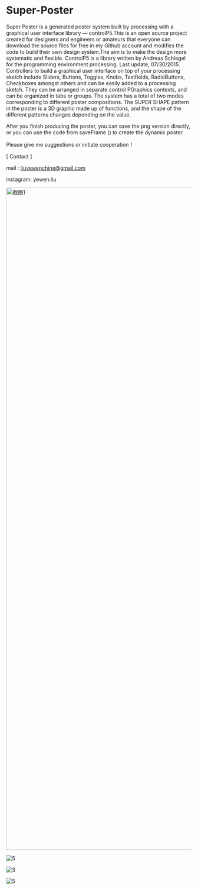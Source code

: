# Super-Poster
Super Poster is a generated poster system built by processing with a graphical user interface library — controlP5.This is an open source project created for designers and engineers or amateurs that everyone can download the source files for free in my Github account and modifies the code to build their own design system.The aim is to make the design more systematic and flexible.  ControlP5 is a library written by Andreas Schlegel for the programming environment processing. Last update, 07/30/2015.  Controllers to build a graphical user interface on top of your processing sketch include Sliders, Buttons, Toggles, Knobs, Textfields, RadioButtons, Checkboxes amongst others and can be easily added to a processing sketch. They can be arranged in separate control PGraphics contexts, and can be organized in tabs or groups.
The system has a total of two modes corresponding to different poster compositions. The SUPER SHAPE pattern in the poster is a 3D graphic made up of functions, and the shape of the different patterns changes depending on the value.

After you finish producing the poster, you can save the png version directly, or you can use the code from saveFrame () to create the dynamic poster.

Please give me suggestions or initiate cooperation！

[ Contact ] 

mail : liuyewenchine@gmail.com

instagram: yewen.liu



<img width="1792" alt="截图1" src="https://user-images.githubusercontent.com/91132732/149211653-2ef779ef-8c78-41e7-abce-aca9231d60e6.png">


![5](https://user-images.githubusercontent.com/91132732/149311906-34d289cb-651c-458b-8f07-1638770027f4.jpg)

![3](https://user-images.githubusercontent.com/91132732/149311989-e17f8589-f03d-4136-9f9f-8b782564250b.jpg)


![5](https://user-images.githubusercontent.com/91132732/149312361-52d108f9-240e-4f51-9581-5c7a430d076c.jpg)
